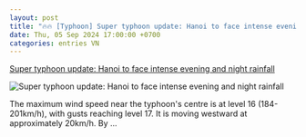 ```yaml
---
layout: post
title: "🔥🔥 [Typhoon] Super typhoon update: Hanoi to face intense evening and night rainfall"
date: Thu, 05 Sep 2024 17:00:00 +0700
categories: entries VN
---
```

[Super typhoon update: Hanoi to face intense evening and night rainfall](https://vietnamnet.vn/en/super-typhoon-update-hanoi-to-face-intense-evening-and-night-rainfall-2318988.html)

![Super typhoon update: Hanoi to face intense evening and night rainfall](https://static-images.vnncdn.net/vps_images_publish/000001/00000Q/2024/9/6/super-typhoon-update-hanoi-to-face-intense-evening-and-night-rainfall-8c2d416d0b774df4ad45ccf16010aa94-1109.jpg?width=0&s=6_bMFYusT-dmPz0WtqTtQA)

The maximum wind speed near the typhoon's centre is at level 16 (184-201km/h), with gusts reaching level 17. It is moving westward at approximately 20km/h. By ...

